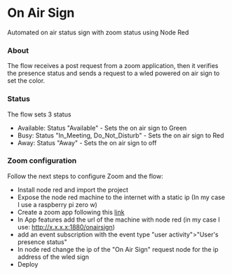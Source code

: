 On Air Sign
===========

Automated on air status sign with zoom status using Node Red

### About

The flow receives a post request from a zoom application, then it verifies the presence status and sends a request to a wled powered on air sign to set the color.

### Status

The flow sets 3 status

* Available: Status "Available" - Sets the on air sign to Green
* Busy: Status "In_Meeting, Do_Not_Disturb" - Sets the on air sign to Red
* Away: Status "Away" - Sets the on air sign to off

### Zoom configuration

Follow the next steps to configure Zoom and the flow:
* Install node red and import the project
* Expose the node red machine to the internet with a static ip (In my case I use a raspberry pi zero w)
* Create a zoom app following this [link](https://marketplace.zoom.us/docs/guides/build/jwt-app)
* In App features add the url of the machine with node red (in my case I use: http://x.x.x.x:1880/onairsign)
* add an event subscription with the event type "user activity">"User's presence status"
* In node red change the ip of the "On Air Sign" request node for the ip address of the wled sign
* Deploy
